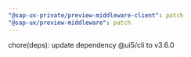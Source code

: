 ```yaml
---
"@sap-ux-private/preview-middleware-client": patch
"@sap-ux/preview-middleware": patch
---
```


chore(deps): update dependency @ui5/cli to v3.6.0

